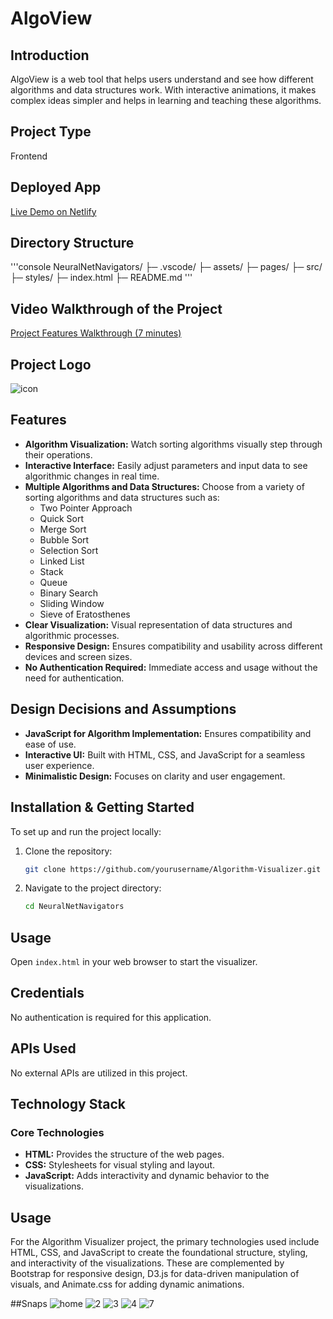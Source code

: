 # AlgoView

## Introduction
AlgoView is a web tool that helps users understand and see how different algorithms and data structures work. With interactive animations, it makes complex ideas simpler and helps in learning and teaching these algorithms.

## Project Type
Frontend

## Deployed App
[Live Demo on Netlify](https://algoviewcw.netlify.app/)

## Directory Structure
'''console
NeuralNetNavigators/
  ├─ .vscode/
  ├─ assets/
  ├─ pages/
  ├─ src/
  ├─ styles/
  ├─ index.html
  ├─ README.md
'''
  
## Video Walkthrough of the Project
[Project Features Walkthrough (7 minutes)](https://www.youtube.com/watch?v=jXTMER6xoLY)

## Project Logo
![icon](https://github.com/user-attachments/assets/e2565b88-3f02-4b25-86f4-dd7b8d517ac6)




## Features
- **Algorithm Visualization:** Watch sorting algorithms visually step through their operations.
- **Interactive Interface:** Easily adjust parameters and input data to see algorithmic changes in real time.
- **Multiple Algorithms and Data Structures:** Choose from a variety of sorting algorithms and data structures such as:
  - Two Pointer Approach 
  - Quick Sort
  - Merge Sort
  - Bubble Sort
  - Selection Sort
  - Linked List
  - Stack
  - Queue
  - Binary Search
  - Sliding Window
  - Sieve of Eratosthenes
- **Clear Visualization:** Visual representation of data structures and algorithmic processes.
- **Responsive Design:** Ensures compatibility and usability across different devices and screen sizes.
- **No Authentication Required:** Immediate access and usage without the need for authentication.

## Design Decisions and Assumptions
- **JavaScript for Algorithm Implementation:** Ensures compatibility and ease of use.
- **Interactive UI:** Built with HTML, CSS, and JavaScript for a seamless user experience.
- **Minimalistic Design:** Focuses on clarity and user engagement.

## Installation & Getting Started
To set up and run the project locally:

1. Clone the repository:
    ```sh
    git clone https://github.com/yourusername/Algorithm-Visualizer.git
    ```
2. Navigate to the project directory:
    ```sh
    cd NeuralNetNavigators
    ```

## Usage
Open `index.html` in your web browser to start the visualizer.

## Credentials
No authentication is required for this application.

## APIs Used
No external APIs are utilized in this project.

## Technology Stack

### Core Technologies
- **HTML:** Provides the structure of the web pages.
- **CSS:** Stylesheets for visual styling and layout.
- **JavaScript:** Adds interactivity and dynamic behavior to the visualizations.

## Usage
For the Algorithm Visualizer project, the primary technologies used include HTML, CSS, and JavaScript to create the foundational structure, styling, and interactivity of the visualizations. These are complemented by Bootstrap for responsive design, D3.js for data-driven manipulation of visuals, and Animate.css for adding dynamic animations.

##Snaps
![home](https://github.com/user-attachments/assets/57f0adf1-f028-4a40-9c52-05b2619057c2)
![2](https://github.com/user-attachments/assets/382dad5b-02ad-40c6-a0ea-b901a7d1564a)
![3](https://github.com/user-attachments/assets/10a1685c-1eb5-4cdc-b9b2-e355c4c5b190)
![4](https://github.com/user-attachments/assets/22871d91-f54d-475f-b3c0-91925a1dda86)
![7](https://github.com/user-attachments/assets/51b77560-401d-4c46-9403-3cb67d0c5293)

